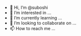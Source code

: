 - 👋 Hi, I’m @suboshi
- 👀 I’m interested in ...
- 🌱 I’m currently learning ...
- 💞️ I’m looking to collaborate on ...
- 📫 How to reach me ...

<!---
suboshi/suboshi is a ✨ special ✨ repository because its `README.md` (this file) appears on your GitHub profile.
You can click the Preview link to take a look at your changes.
--->
